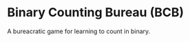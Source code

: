 Binary Counting Bureau (BCB)
============================

A bureacratic game for learning to count in binary.
